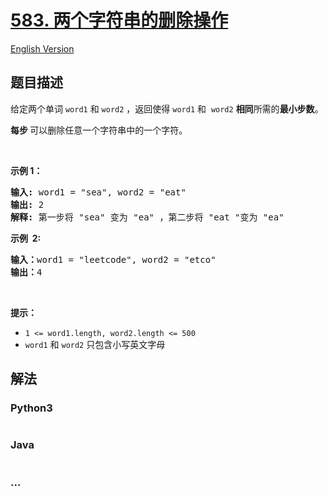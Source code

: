 # [583. 两个字符串的删除操作](https://leetcode-cn.com/problems/delete-operation-for-two-strings)

[English Version](/solution/0500-0599/0583.Delete%20Operation%20for%20Two%20Strings/README_EN.md)

## 题目描述

<!-- 这里写题目描述 -->

<p>给定两个单词&nbsp;<code>word1</code>&nbsp;和<meta charset="UTF-8" />&nbsp;<code>word2</code>&nbsp;，返回使得<meta charset="UTF-8" />&nbsp;<code>word1</code>&nbsp;和&nbsp;<meta charset="UTF-8" />&nbsp;<code>word2</code><em>&nbsp;</em><strong>相同</strong>所需的<strong>最小步数</strong>。</p>

<p><strong>每步&nbsp;</strong>可以删除任意一个字符串中的一个字符。</p>

<p>&nbsp;</p>

<p><strong>示例 1：</strong></p>

<pre>
<strong>输入:</strong> word1 = "sea", word2 = "eat"
<strong>输出:</strong> 2
<strong>解释:</strong> 第一步将 "sea" 变为 "ea" ，第二步将 "eat "变为 "ea"
</pre>

<p><strong>示例 &nbsp;2:</strong></p>

<pre>
<b>输入：</b>word1 = "leetcode", word2 = "etco"
<b>输出：</b>4
</pre>

<p>&nbsp;</p>

<p><strong>提示：</strong></p>
<meta charset="UTF-8" />

<ul>
	<li><code>1 &lt;= word1.length, word2.length &lt;= 500</code></li>
	<li><code>word1</code>&nbsp;和&nbsp;<code>word2</code>&nbsp;只包含小写英文字母</li>
</ul>

## 解法

<!-- 这里可写通用的实现逻辑 -->

<!-- tabs:start -->

### **Python3**

<!-- 这里可写当前语言的特殊实现逻辑 -->

```python

```

### **Java**

<!-- 这里可写当前语言的特殊实现逻辑 -->

```java

```

### **...**

```

```

<!-- tabs:end -->

